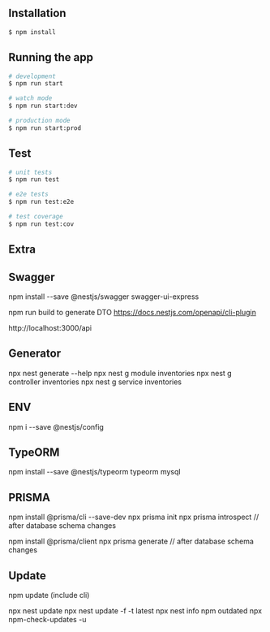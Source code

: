 ## Installation

```bash
$ npm install
```

## Running the app

```bash
# development
$ npm run start

# watch mode
$ npm run start:dev

# production mode
$ npm run start:prod
```

## Test

```bash
# unit tests
$ npm run test

# e2e tests
$ npm run test:e2e

# test coverage
$ npm run test:cov
```


## Extra

## Swagger

npm install --save @nestjs/swagger swagger-ui-express

npm run build to generate DTO
https://docs.nestjs.com/openapi/cli-plugin

http://localhost:3000/api


## Generator
npx nest generate --help
npx nest g module inventories
npx nest g controller inventories
npx nest g service inventories


## ENV
npm i --save @nestjs/config


## TypeORM
npm install --save @nestjs/typeorm typeorm mysql


## PRISMA
npm install @prisma/cli --save-dev
npx prisma init
npx prisma introspect // after database schema changes

npm install @prisma/client
npx prisma generate // after database schema changes

## Update
npm update (include cli)
<!-- npx @nestjs/cli update -->
npx nest update
npx nest update -f -t latest
npx nest info
npm outdated
npx npm-check-updates -u